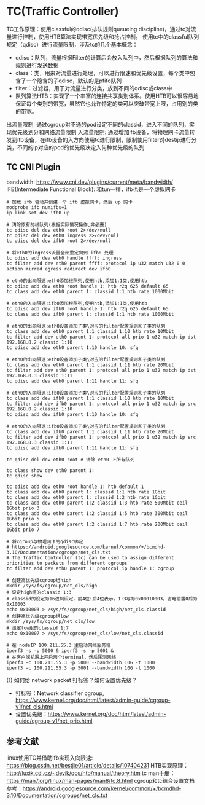 


# TC(Traffic Controller)
TC工作原理：使用classful的qdisc(排队规则queueing discipline)，通过tc对流量进行控制，使用HTB算法实现带宽优先级和抢占控制。
使用tc中的classful队列规定（qdisc）进行流量限制，涉及tc的几个基本概念：
* qdisc：队列，流量根据Filter的计算后会放入队列中，然后根据队列的算法和规则进行发送数据
* class：类，用来对流量进行处理，可以进行限速和优先级设置，每个类中包含了一个隐含的子qdisc，默认的是pfifo队列
* filter：过滤器，用于对流量进行分类，放到不同的qdisc或class中
* 队列算法HTB：实现了一个丰富的连接共享类别体系。使用HTB可以很容易地保证每个类别的带宽，虽然它也允许特定的类可以突破带宽上限，占用别的类的带宽。

出流量限制: 通过cgroup对不通的pod设定不同的classid，进入不同的队列，实现优先级划分和网络流量限制
入流量限制: 通过增加ifb设备，将物理网卡流量转发到ifb设备，在ifb设备的入方向使用tc进行限制，限制使用filter对destip进行分类，不同的ip对应的pod的优先级决定入何种优先级的队列


## TC CNI Plugin
bandwidth: https://www.cni.dev/plugins/current/meta/bandwidth/
IFB(Intermediate Functional Block): 和tun一样，ifb也是一个虚拟网卡


```shell
# 加载 ifb 驱动并创建一个 ifb 虚拟网卡，然后 up 网卡
modprobe ifb numifbs=1
ip link set dev ifb0 up

# 清除原有的根队列(根据实际情况操作,非必要)
tc qdisc del dev eth0 root 2>/dev/null
tc qdisc del dev eth0 ingress 2>/dev/null
tc qdisc del dev ifb0 root 2>/dev/null

# 将eth0的ingress流量全部重定向到 ifb0 处理
tc qdisc add dev eth0 handle ffff: ingress
tc filter add dev eth0 parent ffff: protocol ip u32 match u32 0 0 action mirred egress redirect dev ifb0

# eth0的出向限速:eth0添加根队列,使用htb,添加1:1类,使用htb 
tc qdisc add dev eth0 root handle 1: htb r2q 625 default 65
tc class add dev eth0 parent 1: classid 1:1 htb rate 1000Mbit

# eth0的入向限速:ifb0添加根队列,使用htb,添加1:1类,使用htb 
tc qdisc add dev ifb0 root handle 1: htb r2q 625 default 65
tc class add dev ifb0 parent 1: classid 1:1 htb rate 1000Mbit

# eth0的出向限速:eth0设备添加子类\对应的filter配置规则和子类的队列
tc class add dev eth0 parent 1:1 classid 1:10 htb rate 10Mbit
tc filter add dev eth0 parent 1: protocol all prio 1 u32 match ip dst 192.168.0.2 classid 1:10
tc qdisc add dev eth0 parent 1:10 handle 10: sfq

# eth0的出向限速:eth0设备添加子类\对应的filter配置规则和子类的队列
tc class add dev eth0 parent 1:1 classid 1:11 htb rate 20Mbit
tc filter add dev eth0 parent 1: protocol all prio 1 u32 match ip dst 192.168.0.3 classid 1:11
tc qdisc add dev eth0 parent 1:11 handle 11: sfq

# eth0的入向限速:ifb0设备添加子类\对应的filter配置规则和子类的队列
tc class add dev ifb0 parent 1:1 classid 1:10 htb rate 10Mbit
tc filter add dev ifb0 parent 1: protocol all prio 1 u32 match ip src 192.168.0.2 classid 1:10
tc qdisc add dev ifb0 parent 1:10 handle 10: sfq

# eth0的入向限速:ifb0设备添加子类\对应的filter配置规则和子类的队列
tc class add dev ifb0 parent 1:1 classid 1:11 htb rate 20Mbit
tc filter add dev ifb0 parent 1: protocol all prio 1 u32 match ip src 192.168.0.3 classid 1:11
tc qdisc add dev ifb0 parent 1:11 handle 11: sfq

```

```shell
tc qdisc del dev eth0 root # 清除 eth0 上所有队列

tc class show dev eth0 parent 1:
tc qdisc show

tc qdisc add dev eth0 root handle 1: htb default 1
tc class add dev eth0 parent 1: classid 1:1 htb rate 1Gbit
tc class add dev eth0 parent 1: classid 1:2 htb rate 1Gbit
tc class add dev eth0 parent 1:2 classid 1:3 htb rate 500Mbit ceil 1Gbit prio 3
tc class add dev eth0 parent 1:2 classid 1:5 htb rate 300Mbit ceil 1Gbit prio 5
tc class add dev eth0 parent 1:2 classid 1:7 htb rate 200Mbit ceil 1Gbit prio 7

# 将cgroup与物理网卡的qdisc绑定
# https://android.googlesource.com/kernel/common/+/bcmdhd-3.10/Documentation/cgroups/net_cls.txt
# The Traffic Controller (tc) can be used to assign different priorities to packets from different cgroups
tc filter add dev eth0 parent 1: protocol ip handle 1: cgroup

# 创建高优先级cgroup组high
mkdir /sys/fs/cgroup/net_cls/high
# 设定high组的classid 1:3
# classid的设定为16进制设定，前4位:后4位表示，1:3写为0x00010003，省略前置0后为0x10003
echo 0x10003 > /sys/fs/cgroup/net_cls/high/net_cls.classid
# 创建高优先级cgroup组low
mkdir /sys/fs/cgroup/net_cls/low
# 设定low组的classid 1:7
echo 0x10007 > /sys/fs/cgroup/net_cls/low/net_cls.classid

# 在 nodeIP 100.211.55.3 里启动网络服务端
iperf3 -s -p 5000 & iperf3 -s -p 5001 &
# 在客户端机器上开启两个terminal，然后压测网络
iperf3 -c 100.211.55.3 -p 5000 --bandwidth 10G -t 1000
iperf3 -c 100.211.55.3 -p 5001 --bandwidth 10G -t 1000
```

(1) 如何给 network packet 打标签？如何设置优先级？
* 打标签：Network classifier cgroup, https://www.kernel.org/doc/html/latest/admin-guide/cgroup-v1/net_cls.html
* 设置优先级：https://www.kernel.org/doc/html/latest/admin-guide/cgroup-v1/net_prio.html



## 参考文献
linux使用TC并借助ifb实现入向限速: https://blog.csdn.net/bestjie01/article/details/107404231
HTB实现原理：http://luxik.cdi.cz/~devik/qos/htb/manual/theory.htm
tc man手册： https://man7.org/linux/man-pages/man8/tc.8.html
cgroup和tc结合设置文档参考：https://android.googlesource.com/kernel/common/+/bcmdhd-3.10/Documentation/cgroups/net_cls.txt
